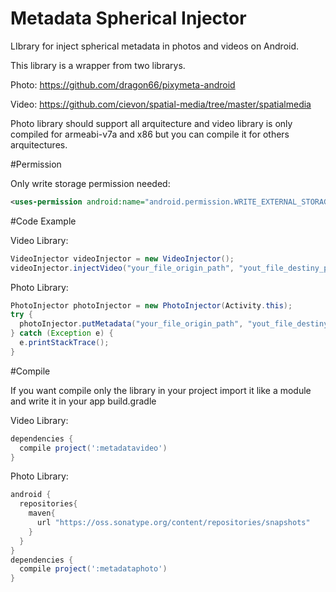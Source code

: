 # Metadata Spherical Injector
LIbrary for inject spherical metadata in photos and videos on Android.

This library is a wrapper from two librarys.

Photo:
https://github.com/dragon66/pixymeta-android

Video:
https://github.com/cievon/spatial-media/tree/master/spatialmedia

Photo library should support all arquitecture and video library is only compiled for armeabi-v7a and x86 
but you can compile it for others arquitectures.

#Permission

Only write storage permission needed:

```xml
<uses-permission android:name="android.permission.WRITE_EXTERNAL_STORAGE"/>
```

#Code Example

Video Library:

```java
VideoInjector videoInjector = new VideoInjector();
videoInjector.injectVideo("your_file_origin_path", "yout_file_destiny_path");
```

Photo Library:

```java
PhotoInjector photoInjector = new PhotoInjector(Activity.this);
try {
  photoInjector.putMetadata("your_file_origin_path", "yout_file_destiny_path");
} catch (Exception e) {
  e.printStackTrace();
}
```

#Compile

If you want compile only the library in your project import it like a module and write it in your app build.gradle

Video Library:

```gradle
dependencies {
  compile project(':metadatavideo')
}
```

Photo Library:

```gradle
android {
  repositories{
    maven{
      url "https://oss.sonatype.org/content/repositories/snapshots"
    }
  }
}
dependencies {
  compile project(':metadataphoto')
}
```
